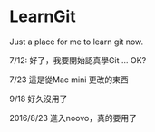 LearnGit
========

Just a place for me to learn git now. 

7/12: 好了，我要開始認真學Git ... OK?

7/23  這是從Mac mini 更改的東西

9/18  好久沒用了

2016/8/23 進入noovo，真的要用了
